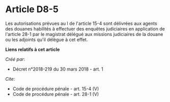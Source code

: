 # Article D8-5

Les autorisations prévues au I de l'article 15-4 sont délivrées aux agents des douanes habilités à effectuer des enquêtes
judiciaires en application de l'article 28-1 par le magistrat délégué aux missions judiciaires de la douane ou les adjoints
qu'il délègue à cet effet.

**Liens relatifs à cet article**

_Créé par_:

  - Décret n°2018-219 du 30 mars 2018 - art. 1

_Cite_:

  - Code de procédure pénale - art. 15-4 (V)
  - Code de procédure pénale - art. 28-1 (V)
